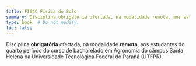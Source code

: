 ```yaml
---
title: FI64C Física do Solo
summary: Disciplina obrigatória ofertada, na modalidade remota, aos estudantes do quarto período do curso de bacharelado em Agronomia do câmpus Santa Helena da Universidade Tecnológica Federal do Paraná (UTFPR)
type: book  # Do not modify.
toc: false
---
```


<!-- FI64C Física do Solo -->

Disciplina __obrigatória__ ofertada, na modalidade __remota__, aos estudantes do quarto período do curso de bacharelado em Agronomia do câmpus Santa Helena da Universidade Tecnológica Federal do Paraná (UTFPR).
